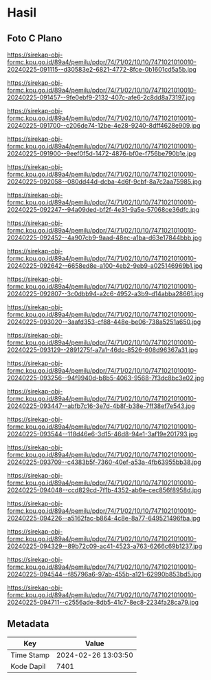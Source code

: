# Hasil

## Foto C Plano

https://sirekap-obj-formc.kpu.go.id/89a4/pemilu/pdpr/74/71/02/10/10/7471021010010-20240225-091115--d30583e2-6821-4772-8fce-0b1601cd5a5b.jpg

https://sirekap-obj-formc.kpu.go.id/89a4/pemilu/pdpr/74/71/02/10/10/7471021010010-20240225-091457--9fe0ebf9-2132-407c-afe6-2c8dd8a73197.jpg

https://sirekap-obj-formc.kpu.go.id/89a4/pemilu/pdpr/74/71/02/10/10/7471021010010-20240225-091700--c206de74-12be-4e28-9240-8dff4628e909.jpg

https://sirekap-obj-formc.kpu.go.id/89a4/pemilu/pdpr/74/71/02/10/10/7471021010010-20240225-091900--9eef0f5d-1472-4876-bf0e-f756be790b1e.jpg

https://sirekap-obj-formc.kpu.go.id/89a4/pemilu/pdpr/74/71/02/10/10/7471021010010-20240225-092058--080dd44d-dcba-4d6f-9cbf-8a7c2aa75985.jpg

https://sirekap-obj-formc.kpu.go.id/89a4/pemilu/pdpr/74/71/02/10/10/7471021010010-20240225-092247--94a09ded-bf2f-4e31-9a5e-57068ce36dfc.jpg

https://sirekap-obj-formc.kpu.go.id/89a4/pemilu/pdpr/74/71/02/10/10/7471021010010-20240225-092452--4a907cb9-9aad-48ec-a1ba-d63e17844bbb.jpg

https://sirekap-obj-formc.kpu.go.id/89a4/pemilu/pdpr/74/71/02/10/10/7471021010010-20240225-092642--6658ed8e-a100-4eb2-9eb9-a025146969b1.jpg

https://sirekap-obj-formc.kpu.go.id/89a4/pemilu/pdpr/74/71/02/10/10/7471021010010-20240225-092807--3c0dbb94-a2c6-4952-a3b9-d14abba28661.jpg

https://sirekap-obj-formc.kpu.go.id/89a4/pemilu/pdpr/74/71/02/10/10/7471021010010-20240225-093020--3aafd353-cf88-448e-be06-738a5251a650.jpg

https://sirekap-obj-formc.kpu.go.id/89a4/pemilu/pdpr/74/71/02/10/10/7471021010010-20240225-093129--2891275f-a7a1-46dc-8526-608d96367a31.jpg

https://sirekap-obj-formc.kpu.go.id/89a4/pemilu/pdpr/74/71/02/10/10/7471021010010-20240225-093256--94f9940d-b8b5-4063-9568-7f3dc8bc3e02.jpg

https://sirekap-obj-formc.kpu.go.id/89a4/pemilu/pdpr/74/71/02/10/10/7471021010010-20240225-093447--abfb7c16-3e7d-4b8f-b38e-7ff38ef7e543.jpg

https://sirekap-obj-formc.kpu.go.id/89a4/pemilu/pdpr/74/71/02/10/10/7471021010010-20240225-093544--118d46e6-3d15-46d8-94e1-3af19e201793.jpg

https://sirekap-obj-formc.kpu.go.id/89a4/pemilu/pdpr/74/71/02/10/10/7471021010010-20240225-093709--c4383b5f-7360-40ef-a53a-4fb63955bb38.jpg

https://sirekap-obj-formc.kpu.go.id/89a4/pemilu/pdpr/74/71/02/10/10/7471021010010-20240225-094048--ccd829cd-7f1b-4352-ab6e-cec856f8958d.jpg

https://sirekap-obj-formc.kpu.go.id/89a4/pemilu/pdpr/74/71/02/10/10/7471021010010-20240225-094226--a5162fac-b864-4c8e-8a77-649521496fba.jpg

https://sirekap-obj-formc.kpu.go.id/89a4/pemilu/pdpr/74/71/02/10/10/7471021010010-20240225-094329--89b72c09-ac41-4523-a763-6266c69b1237.jpg

https://sirekap-obj-formc.kpu.go.id/89a4/pemilu/pdpr/74/71/02/10/10/7471021010010-20240225-094544--f85796a6-97ab-455b-a121-62990b853bd5.jpg

https://sirekap-obj-formc.kpu.go.id/89a4/pemilu/pdpr/74/71/02/10/10/7471021010010-20240225-094711--c2556ade-8db5-41c7-8ec8-2234fa28ca79.jpg


## Metadata

| Key        | Value               |
| ---------- | ------------------- |
| Time Stamp | 2024-02-26 13:03:50 |
| Kode Dapil | 7401                |



